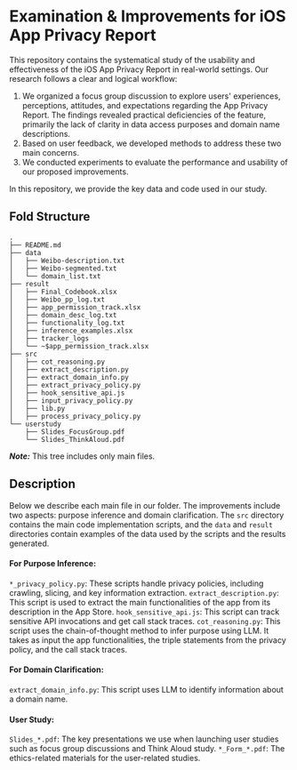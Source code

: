 # Examination & Improvements for iOS App Privacy Report

This repository contains the systematical study of the usability and effectiveness of the iOS App Privacy Report in real-world settings.
Our research follows a clear and logical workflow: 
1) We organized a focus group discussion to explore users' experiences, perceptions,
attitudes, and expectations regarding the App Privacy Report. The findings revealed practical deficiencies of the feature, 
primarily the lack of clarity in data access purposes and domain name descriptions. 
2) Based on user feedback, we developed methods to address these two main concerns. 
3) We conducted experiments to evaluate the performance and usability of our proposed improvements.

In this repository, we provide the key data and code used in our study.

## Fold Structure

```
.
├── README.md
├── data
│   ├── Weibo-description.txt
│   ├── Weibo-segmented.txt
│   └── domain_list.txt
├── result
│   ├── Final_Codebook.xlsx
│   ├── Weibo_pp_log.txt
│   ├── app_permission_track.xlsx
│   ├── domain_desc_log.txt
│   ├── functionality_log.txt
│   ├── inference_examples.xlsx
│   ├── tracker_logs
│   └── ~$app_permission_track.xlsx
├── src
│   ├── cot_reasoning.py
│   ├── extract_description.py
│   ├── extract_domain_info.py
│   ├── extract_privacy_policy.py
│   ├── hook_sensitive_api.js
│   ├── input_privacy_policy.py
│   ├── lib.py
│   ├── process_privacy_policy.py
└── userstudy
    ├── Slides_FocusGroup.pdf
    └── Slides_ThinkAloud.pdf

```
***Note:*** This tree includes only main files. 

## Description
Below we describe each main file in our folder. The improvements include two aspects: purpose inference and domain clarification. 
The ```src``` directory contains the main code implementation scripts, 
and the ```data``` and ```result``` directories contain examples of the data used by the scripts and the results generated.

#### For Purpose Inference:
```*_privacy_policy.py```:  These scripts handle privacy policies, including crawling, slicing, and key information extraction.
```extract_description.py```: This script is used to extract the main functionalities of the app from its description in the App Store.
```hook_sensitive_api.js```: This script can track sensitive API invocations and get call stack traces.
```cot_reasoning.py```: This script uses the chain-of-thought method to infer purpose using LLM. It takes as input the 
app functionalities, the triple statements from the privacy policy, and the call stack traces.

#### For Domain Clarification:
```extract_domain_info.py```: This script uses LLM to identify information about a domain name.

#### User Study:
```Slides_*.pdf```: The key presentations we use when launching user studies such as focus group discussions and Think Aloud study.
```*_Form_*.pdf```: The ethics-related materials for the user-related studies.